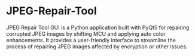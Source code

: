 # JPEG-Repair-Tool
JPEG Repair Tool GUI is a Python application built with PyQt5 for repairing corrupted JPEG images by shifting MCU and applying auto color enhancements. It provides a user-friendly interface to streamline the process of repairing JPEG images affected by encryption or other issues.
